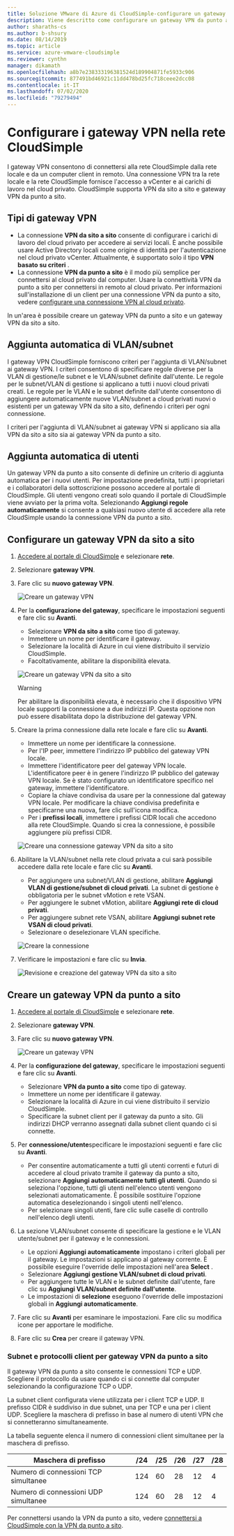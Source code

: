 ```yaml
---
title: Soluzione VMware di Azure di CloudSimple-configurare un gateway VPN
description: Viene descritto come configurare un gateway VPN da punto a sito e un gateway VPN da sito a sito e creare connessioni tra la rete locale e il cloud privato CloudSimple
author: sharaths-cs
ms.author: b-shsury
ms.date: 08/14/2019
ms.topic: article
ms.service: azure-vmware-cloudsimple
ms.reviewer: cynthn
manager: dikamath
ms.openlocfilehash: a8b7e238333196381524d189904871fe5933c906
ms.sourcegitcommit: 877491bd46921c11dd478bd25fc718ceee2dcc08
ms.contentlocale: it-IT
ms.lasthandoff: 07/02/2020
ms.locfileid: "79279494"
---
```

# <a name="set-up-vpn-gateways-on-cloudsimple-network"></a>Configurare i gateway VPN nella rete CloudSimple

I gateway VPN consentono di connettersi alla rete CloudSimple dalla rete locale e da un computer client in remoto. Una connessione VPN tra la rete locale e la rete CloudSimple fornisce l'accesso a vCenter e ai carichi di lavoro nel cloud privato. CloudSimple supporta VPN da sito a sito e gateway VPN da punto a sito.

## <a name="vpn-gateway-types"></a>Tipi di gateway VPN

* La connessione **VPN da sito a sito** consente di configurare i carichi di lavoro del cloud privato per accedere ai servizi locali. È anche possibile usare Active Directory locali come origine di identità per l'autenticazione nel cloud privato vCenter.  Attualmente, è supportato solo il tipo **VPN basato su criteri** .
* La connessione **VPN da punto a sito** è il modo più semplice per connettersi al cloud privato dal computer. Usare la connettività VPN da punto a sito per connettersi in remoto al cloud privato. Per informazioni sull'installazione di un client per una connessione VPN da punto a sito, vedere [configurare una connessione VPN al cloud privato](set-up-vpn.md).

In un'area è possibile creare un gateway VPN da punto a sito e un gateway VPN da sito a sito.

## <a name="automatic-addition-of-vlansubnets"></a>Aggiunta automatica di VLAN/subnet

I gateway VPN CloudSimple forniscono criteri per l'aggiunta di VLAN/subnet ai gateway VPN.  I criteri consentono di specificare regole diverse per la VLAN di gestione/le subnet e le VLAN/subnet definite dall'utente.  Le regole per le subnet/VLAN di gestione si applicano a tutti i nuovi cloud privati creati.  Le regole per le VLAN e le subnet definite dall'utente consentono di aggiungere automaticamente nuove VLAN/subnet a cloud privati nuovi o esistenti per un gateway VPN da sito a sito, definendo i criteri per ogni connessione.

I criteri per l'aggiunta di VLAN/subnet ai gateway VPN si applicano sia alla VPN da sito a sito sia ai gateway VPN da punto a sito.

## <a name="automatic-addition-of-users"></a>Aggiunta automatica di utenti

Un gateway VPN da punto a sito consente di definire un criterio di aggiunta automatica per i nuovi utenti. Per impostazione predefinita, tutti i proprietari e i collaboratori della sottoscrizione possono accedere al portale di CloudSimple.  Gli utenti vengono creati solo quando il portale di CloudSimple viene avviato per la prima volta.  Selezionando **Aggiungi regole automaticamente** si consente a qualsiasi nuovo utente di accedere alla rete CloudSimple usando la connessione VPN da punto a sito.

## <a name="set-up-a-site-to-site-vpn-gateway"></a>Configurare un gateway VPN da sito a sito

1. [Accedere al portale di CloudSimple](access-cloudsimple-portal.md) e selezionare **rete**.
2. Selezionare **gateway VPN**.
3. Fare clic su **nuovo gateway VPN**.

    ![Creare un gateway VPN](media/create-vpn-gateway.png)

4. Per la **configurazione del gateway**, specificare le impostazioni seguenti e fare clic su **Avanti**.

    * Selezionare **VPN da sito a sito** come tipo di gateway.
    * Immettere un nome per identificare il gateway.
    * Selezionare la località di Azure in cui viene distribuito il servizio CloudSimple.
    * Facoltativamente, abilitare la disponibilità elevata.

    ![Creare un gateway VPN da sito a sito](media/create-vpn-gateway-s2s.png)

    > [!WARNING]
    > Per abilitare la disponibilità elevata, è necessario che il dispositivo VPN locale supporti la connessione a due indirizzi IP. Questa opzione non può essere disabilitata dopo la distribuzione del gateway VPN.

5. Creare la prima connessione dalla rete locale e fare clic su **Avanti**.

    * Immettere un nome per identificare la connessione.
    * Per l'IP peer, immettere l'indirizzo IP pubblico del gateway VPN locale.
    * Immettere l'identificatore peer del gateway VPN locale.  L'identificatore peer è in genere l'indirizzo IP pubblico del gateway VPN locale.  Se è stato configurato un identificatore specifico nel gateway, immettere l'identificatore.
    * Copiare la chiave condivisa da usare per la connessione dal gateway VPN locale.  Per modificare la chiave condivisa predefinita e specificarne una nuova, fare clic sull'icona modifica.
    * Per i **prefissi locali**, immettere i prefissi CIDR locali che accedono alla rete CloudSimple.  Quando si crea la connessione, è possibile aggiungere più prefissi CIDR.

    ![Creare una connessione gateway VPN da sito a sito](media/create-vpn-gateway-s2s-connection.png)

6. Abilitare la VLAN/subnet nella rete cloud privata a cui sarà possibile accedere dalla rete locale e fare clic su **Avanti**.

    * Per aggiungere una subnet/VLAN di gestione, abilitare **Aggiungi VLAN di gestione/subnet di cloud privati**.  La subnet di gestione è obbligatoria per le subnet vMotion e rete VSAN.
    * Per aggiungere le subnet vMotion, abilitare **Aggiungi rete di cloud privati**.
    * Per aggiungere subnet rete VSAN, abilitare **Aggiungi subnet rete VSAN di cloud privati**.
    * Selezionare o deselezionare VLAN specifiche.

    ![Creare la connessione](media/create-vpn-gateway-s2s-connection-vlans.png)

7. Verificare le impostazioni e fare clic su **Invia**.

    ![Revisione e creazione del gateway VPN da sito a sito](media/create-vpn-gateway-s2s-review.png)

## <a name="create-point-to-site-vpn-gateway"></a>Creare un gateway VPN da punto a sito

1. [Accedere al portale di CloudSimple](access-cloudsimple-portal.md) e selezionare **rete**.
2. Selezionare **gateway VPN**.
3. Fare clic su **nuovo gateway VPN**.

    ![Creare un gateway VPN](media/create-vpn-gateway.png)

4. Per la **configurazione del gateway**, specificare le impostazioni seguenti e fare clic su **Avanti**.

    * Selezionare **VPN da punto a sito** come tipo di gateway.
    * Immettere un nome per identificare il gateway.
    * Selezionare la località di Azure in cui viene distribuito il servizio CloudSimple.
    * Specificare la subnet client per il gateway da punto a sito.  Gli indirizzi DHCP verranno assegnati dalla subnet client quando ci si connette.

5. Per **connessione/utente**specificare le impostazioni seguenti e fare clic su **Avanti**.

    * Per consentire automaticamente a tutti gli utenti correnti e futuri di accedere al cloud privato tramite il gateway da punto a sito, selezionare **Aggiungi automaticamente tutti gli utenti**. Quando si seleziona l'opzione, tutti gli utenti nell'elenco utenti vengono selezionati automaticamente. È possibile sostituire l'opzione automatica deselezionando i singoli utenti nell'elenco.
    * Per selezionare singoli utenti, fare clic sulle caselle di controllo nell'elenco degli utenti.

6. La sezione VLAN/subnet consente di specificare la gestione e le VLAN utente/subnet per il gateway e le connessioni.

    * Le opzioni **Aggiungi automaticamente** impostano i criteri globali per il gateway. Le impostazioni si applicano al gateway corrente. È possibile eseguire l'override delle impostazioni nell'area **Select** .
    * Selezionare **Aggiungi gestione VLAN/subnet di cloud privati**. 
    * Per aggiungere tutte le VLAN e le subnet definite dall'utente, fare clic su **Aggiungi VLAN/subnet definite dall'utente**.
    * Le impostazioni di **selezione** eseguono l'override delle impostazioni globali in **Aggiungi automaticamente**.

7. Fare clic su **Avanti** per esaminare le impostazioni. Fare clic su modifica icone per apportare le modifiche.
8. Fare clic su **Crea** per creare il gateway VPN.

### <a name="client-subnet-and-protocols-for-point-to-site-vpn-gateway"></a>Subnet e protocolli client per gateway VPN da punto a sito

Il gateway VPN da punto a sito consente le connessioni TCP e UDP.  Scegliere il protocollo da usare quando ci si connette dal computer selezionando la configurazione TCP o UDP.

La subnet client configurata viene utilizzata per i client TCP e UDP.  Il prefisso CIDR è suddiviso in due subnet, una per TCP e una per i client UDP. Scegliere la maschera di prefisso in base al numero di utenti VPN che si connetteranno simultaneamente.  

La tabella seguente elenca il numero di connessioni client simultanee per la maschera di prefisso.

| Maschera di prefisso | /24 | /25 | /26 | /27 | /28 |
|-------------|-----|-----|-----|-----|-----|
| Numero di connessioni TCP simultanee | 124 | 60 | 28 | 12 | 4 |
| Numero di connessioni UDP simultanee | 124 | 60 | 28 | 12 | 4 |

Per connettersi usando la VPN da punto a sito, vedere [connettersi a CloudSimple con la VPN da punto a sito](set-up-vpn.md#connect-to-cloudsimple-using-point-to-site-vpn).
